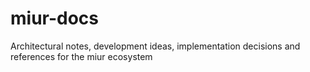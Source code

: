 # miur-docs
Architectural notes, development ideas, implementation decisions and references for the miur ecosystem
